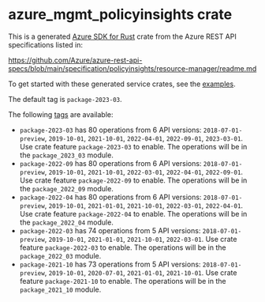 # azure_mgmt_policyinsights crate

This is a generated [Azure SDK for Rust](https://github.com/Azure/azure-sdk-for-rust) crate from the Azure REST API specifications listed in:

https://github.com/Azure/azure-rest-api-specs/blob/main/specification/policyinsights/resource-manager/readme.md

To get started with these generated service crates, see the [examples](https://github.com/Azure/azure-sdk-for-rust/blob/main/services/README.md#examples).

The default tag is `package-2023-03`.

The following [tags](https://github.com/Azure/azure-sdk-for-rust/blob/main/services/tags.md) are available:

- `package-2023-03` has 80 operations from 6 API versions: `2018-07-01-preview`, `2019-10-01`, `2021-10-01`, `2022-04-01`, `2022-09-01`, `2023-03-01`. Use crate feature `package-2023-03` to enable. The operations will be in the `package_2023_03` module.
- `package-2022-09` has 80 operations from 6 API versions: `2018-07-01-preview`, `2019-10-01`, `2021-10-01`, `2022-03-01`, `2022-04-01`, `2022-09-01`. Use crate feature `package-2022-09` to enable. The operations will be in the `package_2022_09` module.
- `package-2022-04` has 80 operations from 6 API versions: `2018-07-01-preview`, `2019-10-01`, `2021-01-01`, `2021-10-01`, `2022-03-01`, `2022-04-01`. Use crate feature `package-2022-04` to enable. The operations will be in the `package_2022_04` module.
- `package-2022-03` has 74 operations from 5 API versions: `2018-07-01-preview`, `2019-10-01`, `2021-01-01`, `2021-10-01`, `2022-03-01`. Use crate feature `package-2022-03` to enable. The operations will be in the `package_2022_03` module.
- `package-2021-10` has 73 operations from 5 API versions: `2018-07-01-preview`, `2019-10-01`, `2020-07-01`, `2021-01-01`, `2021-10-01`. Use crate feature `package-2021-10` to enable. The operations will be in the `package_2021_10` module.